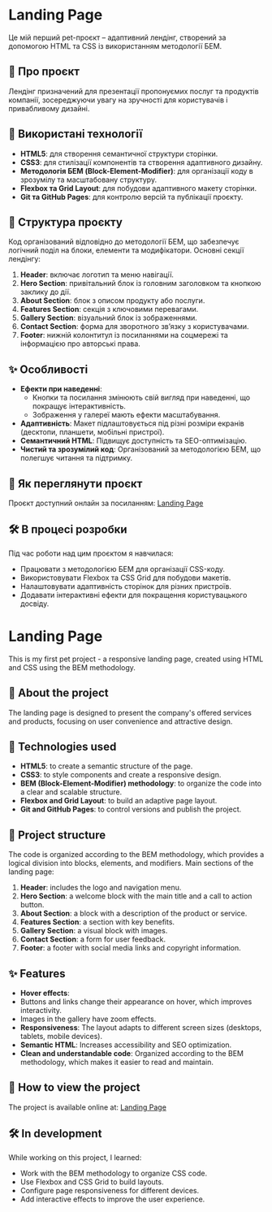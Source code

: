# Landing Page

Це мій перший pet-проєкт – адаптивний лендінг, створений за допомогою HTML та CSS із використанням методології БЕМ.

## 📖 Про проєкт

Лендінг призначений для презентації пропонуємих послуг та продуктів компанії, зосереджуючи увагу на зручності для користувачів і привабливому дизайні.

## 🔧 Використані технології

- **HTML5**: для створення семантичної структури сторінки.
- **CSS3**: для стилізації компонентів та створення адаптивного дизайну.
- **Методологія БЕМ (Block-Element-Modifier)**: для організації коду в зрозумілу та масштабовану структуру.
- **Flexbox та Grid Layout**: для побудови адаптивного макету сторінки.
- **Git та GitHub Pages**: для контролю версій та публікації проєкту.

## 📂 Структура проєкту

Код організований відповідно до методології БЕМ, що забезпечує логічний поділ на блоки, елементи та модифікатори. Основні секції лендінгу:

1. **Header**: включає логотип та меню навігації.
2. **Hero Section**: привітальний блок із головним заголовком та кнопкою заклику до дії.
3. **About Section**: блок з описом продукту або послуги.
4. **Features Section**: секція з ключовими перевагами.
5. **Gallery Section**: візуальний блок із зображеннями.
6. **Contact Section**: форма для зворотного зв’язку з користувачами.
7. **Footer**: нижній колонтитул із посиланнями на соцмережі та інформацією про авторські права.

## ✨ Особливості

- **Ефекти при наведенні**: 
  - Кнопки та посилання змінюють свій вигляд при наведенні, що покращує інтерактивність.
  - Зображення у галереї мають ефекти масштабування.
- **Адаптивність**: Макет підлаштовується під різні розміри екранів (десктопи, планшети, мобільні пристрої).
- **Семантичний HTML**: Підвищує доступність та SEO-оптимізацію.
- **Чистий та зрозумілий код**: Організований за методологією БЕМ, що полегшує читання та підтримку.

## 🚀 Як переглянути проєкт

Проєкт доступний онлайн за посиланням: [Landing Page](https://katerinazhlobinskaya.github.io/bike_landing_page/#)

## 🛠 В процесі розробки

Під час роботи над цим проєктом я навчилася:
- Працювати з методологією БЕМ для організації CSS-коду.
- Використовувати Flexbox та CSS Grid для побудови макетів.
- Налаштовувати адаптивність сторінок для різних пристроїв.
- Додавати інтерактивні ефекти для покращення користувацького досвіду.

##

# Landing Page

This is my first pet project - a responsive landing page, created using HTML and CSS using the BEM methodology.

## 📖 About the project

The landing page is designed to present the company's offered services and products, focusing on user convenience and attractive design.

## 🔧 Technologies used

- **HTML5**: to create a semantic structure of the page.
- **CSS3**: to style components and create a responsive design.
- **BEM (Block-Element-Modifier) ​​methodology**: to organize the code into a clear and scalable structure.
- **Flexbox and Grid Layout**: to build an adaptive page layout.
- **Git and GitHub Pages**: to control versions and publish the project.

## 📂 Project structure

The code is organized according to the BEM methodology, which provides a logical division into blocks, elements, and modifiers. Main sections of the landing page:

1. **Header**: includes the logo and navigation menu.
2. **Hero Section**: a welcome block with the main title and a call to action button.
3. **About Section**: a block with a description of the product or service.
4. **Features Section**: a section with key benefits.
5. **Gallery Section**: a visual block with images.
6. **Contact Section**: a form for user feedback.
7. **Footer**: a footer with social media links and copyright information.

## ✨ Features

- **Hover effects**:
- Buttons and links change their appearance on hover, which improves interactivity.
- Images in the gallery have zoom effects.
- **Responsiveness**: The layout adapts to different screen sizes (desktops, tablets, mobile devices).
- **Semantic HTML**: Increases accessibility and SEO optimization.
- **Clean and understandable code**: Organized according to the BEM methodology, which makes it easier to read and maintain.

## 🚀 How to view the project

The project is available online at: [Landing Page](https://katerinazhlobinskaya.github.io/bike_landing_page/#)

## 🛠 In development

While working on this project, I learned:
- Work with the BEM methodology to organize CSS code.
- Use Flexbox and CSS Grid to build layouts.
- Configure page responsiveness for different devices.
- Add interactive effects to improve the user experience.

